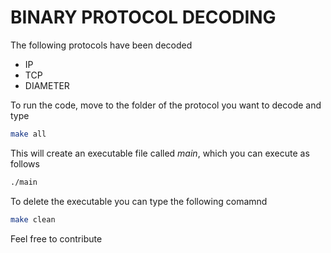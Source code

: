 # BINARY PROTOCOL DECODING

The following protocols have been decoded

+ IP
+ TCP
+ DIAMETER

To run the code, move to the folder of the protocol you want to decode and type
```bash
make all
```

This will create an executable file called *main*, which you can execute as follows

```bash 
./main
```

To delete the executable you can type the following comamnd

```bash
make clean
```

Feel free to contribute